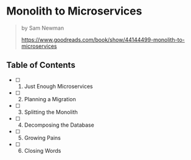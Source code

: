 # Monolith to Microservices

> by Sam Newman
>
> <https://www.goodreads.com/book/show/44144499-monolith-to-microservices>

## Table of Contents

- [ ] 1. Just Enough Microservices
- [ ] 2. Planning a Migration
- [ ] 3. Splitting the Monolith
- [ ] 4. Decomposing the Database
- [ ] 5. Growing Pains
- [ ] 6. Closing Words
